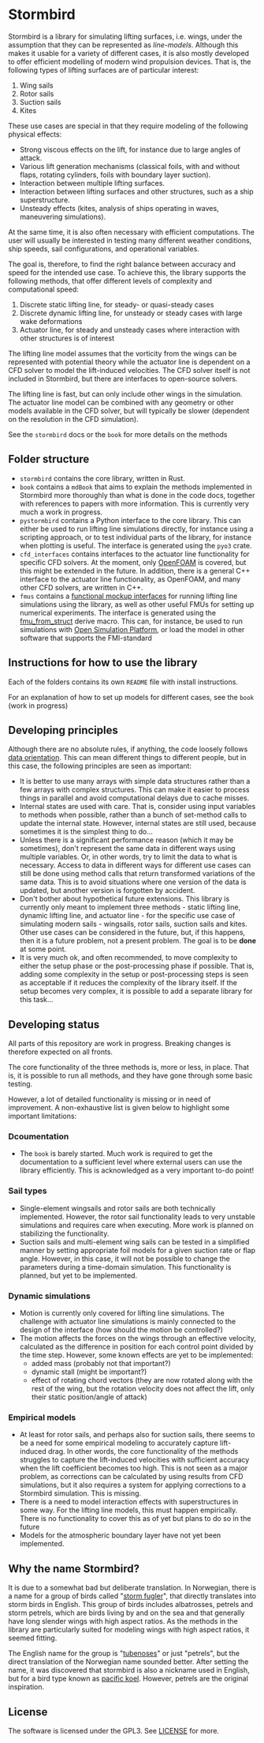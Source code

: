 # Stormbird
Stormbird is a library for simulating lifting surfaces, i.e. wings, under the assumption that they can be represented as 
*line-models*. Although this makes it usable for a variety of different cases, it is also mostly developed to offer 
efficient modelling of modern wind propulsion devices. That is, the following types of lifting surfaces are of 
particular interest:

1) Wing sails
2) Rotor sails
3) Suction sails
4) Kites

These use cases are special in that they require modeling of the following physical effects:
 - Strong viscous effects on the lift, for instance due to large angles of attack.
 - Various lift generation mechanisms (classical foils, with and without flaps, rotating cylinders, foils with boundary 
layer suction). 
 - Interaction between multiple lifting surfaces.
 - Interaction between lifting surfaces and other structures, such as a ship superstructure.
 - Unsteady effects (kites, analysis of ships operating in waves, maneuvering simulations).

At the same time, it is also often necessary with efficient computations. The user will usually be interested in testing 
many different weather conditions, ship speeds, sail configurations, and operational variables.

The goal is, therefore, to find the right balance between accuracy and speed for the intended use case. To achieve this, 
the library  supports the following methods, that offer different levels of complexity and computational speed:

 1) Discrete static lifting line, for steady- or quasi-steady cases
 2) Discrete dynamic lifting line, for unsteady or steady cases with large wake deformations
 3) Actuator line, for steady and unsteady cases where interaction with other structures is of interest

The lifting line model assumes that the vorticity from the wings can be represented with potential theory while the 
actuator line is dependent on a CFD solver to model the lift-induced velocities. The CFD solver itself is not included 
in Stormbird, but there are interfaces to open-source solvers.

The lifting line is fast, but can only include other wings in the simulation. The actuator line model can be combined 
with any geometry or other models available in the CFD solver, but will typically be slower (dependent on the resolution 
in the CFD simulation).

See the `stormbird` docs or the `book` for more details on the methods

## Folder structure
- `stormbird` contains the core library, written in Rust.
- `book` contains a `mdBook` that aims to explain the methods implemented in Stormbird more 
thoroughly than what is done in the code docs, together with references to papers with more 
information. This is currently very much a work in progress.
- `pystormbird` contains a Python interface to the core library. This can either be used to run 
lifting line simulations directly, for instance using a scripting approach, or to test individual 
parts of the library, for instance when plotting is useful. The interface is generated using the 
`pyo3` crate.
- `cfd_interfaces` contains interfaces to the actuator line functionality for specific CFD solvers. 
At the moment, only [OpenFOAM](https://www.openfoam.com/) is covered, but this might be extended in 
the future. In addition, there is a general C++ interface to the actuator line functionality, as 
OpenFOAM, and many other CFD solvers, are written in C++.
- `fmus` contains a [functional mockup interfaces](https://fmi-standard.org/) for 
running lifting line simulations using the library, as well as other useful FMUs for setting up 
numerical experiments. The interface is generated using the [fmu_from_struct](https://github.com/jarlekramer/fmu_from_struct)
derive macro. This can, for instance, be used to run simulations with
[Open Simulation Platform](https://opensimulationplatform.com/), or load the model in other software that
supports the FMI-standard

## Instructions for how to use the library
Each of the folders contains its own `README` file with install instructions.

For an explanation of how to set up models for different cases, see the `book` (work in progress)

## Developing principles
Although there are no absolute rules, if anything, the code loosely follows 
[data orientation](https://en.wikipedia.org/wiki/Data-oriented_design). This can mean different 
things to different people, but in this case, the following principles are seen as important:
- It is better to use many arrays with simple data structures rather than a few arrays with complex 
structures. This can make it easier to process things in parallel and avoid computational delays
due to cache misses.
- Internal states are used with care. That is, consider using input variables to methods when 
possible, rather than a bunch of set-method calls to update the internal state. However, internal 
states are still used, because sometimes it is the simplest thing to do...
- Unless there is a significant performance reason (which it may be sometimes), don't represent the 
same data in different ways using multiple variables. Or, in other words, try to limit the data to 
what is necessary. Access to data in different ways for different use cases can still be 
done using method calls that return transformed variations of the same data. This is to avoid 
situations where one version of the data is updated, but another version is forgotten by accident.
- Don't bother about hypothetical future extensions. This library is currently only meant to 
implement three methods - static lifting line, dynamic lifting line, and actuator line - for the 
specific use case of simulating modern sails - wingsails, rotor sails, suction sails and kites. 
Other use cases can be considered in the future, but, if this happens, then it is a future problem, 
not a present problem. The goal is to be **done** at some point. 
- It is very much ok, and often recommended, to move complexity to either the setup phase or the 
post-processing phase if possible. That is, adding some complexity in the setup or post-processing 
steps is seen as acceptable if it reduces the complexity of the library itself. If the setup becomes
very complex, it is possible to add a separate library for this task...

## Developing status
All parts of this repository are work in progress. Breaking changes is therefore expected on all 
fronts.

The core functionality of the three methods is, more or less, in place. That is, it is possible to 
run all methods, and they have gone through some basic testing. 

However, a lot of detailed functionality is missing or in need of improvement. A non-exhaustive 
list is given below to highlight some important limitations:

### Dcoumentation
- The `book` is barely started. Much work is required to get the documentation to a sufficient level
where external users can use the library efficiently. This is acknowledged as a very important 
to-do point!

### Sail types
- Single-element wingsails and rotor sails are both technically implemented. However, the rotor sail 
functionality leads to very unstable simulations and requires care when executing. More work is 
planned on stabilizing the functionality. 
- Suction sails and multi-element wing sails can be tested in a simplified manner by setting 
appropriate foil models for a given suction rate or flap angle. However, in this case, it will not 
be possible to change the parameters during a time-domain simulation. This functionality is planned,
but yet to be implemented.

### Dynamic simulations
- Motion is currently only covered for lifting line simulations. The challenge with actuator line
simulations is mainly connected to the design of the interface (how should the motion be controlled?)
- The motion affects the forces on the wings through an effective velocity, calculated as the 
difference in position for each control point divided by the time step. However, some known effects 
are yet to be implemented:
    - added mass (probably not that important?)
    - dynamic stall (might be important?)
    - effect of rotating chord vectors (they are now rotated along with the rest of the wing, but 
    the rotation velocity does not affect the lift, only their static position/angle of attack)

### Empirical models
- At least for rotor sails, and perhaps also for suction sails, there seems to be a need for some 
empirical modeling to accurately capture lift-induced drag. In other words, the core functionality of
the methods struggles to capture the lift-induced velocities with sufficient accuracy when the lift
coefficient becomes too high. This is not seen as a major problem, as corrections can be calculated 
by using results from CFD simulations, but it also requires a system for applying corrections to a 
Stormbird simulation. This is missing.
- There is a need to model interaction effects with superstructures in some way. For the lifting 
line models, this must happen empirically. There is no functionality to cover this as of yet but 
plans to do so in the future
- Models for the atmospheric boundary layer have not yet been implemented.

## Why the name Stormbird?
It is due to a somewhat bad but deliberate translation. In Norwegian, there is a name for a group of 
birds called "[storm fugler](https://no.wikipedia.org/wiki/Stormfugler)", that directly translates 
into storm birds in English. This group of birds includes albatrosses, petrels and storm petrels, 
which are birds living by and on the sea and that generally have long slender wings with high aspect 
ratios. As the methods in the library are particularly suited for modeling wings with high aspect 
ratios, it seemed fitting.

The English name for the group is "[tubenoses](https://en.wikipedia.org/wiki/Procellariiformes)" or 
just "petrels", but the direct translation of the Norwegian name sounded better. After setting the 
name, it was discovered that stormbird is also a nickname used in English, but for a bird type known 
as [pacific koel](https://en.wikipedia.org/wiki/Pacific_koel). However, petrels are the original 
inspiration.

## License
The software is licensed under the GPL3. See [LICENSE](LICENSE) for more.
